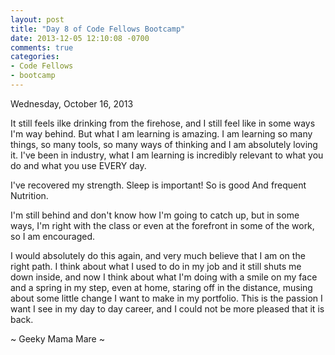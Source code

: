 ```yaml
---
layout: post
title: "Day 8 of Code Fellows Bootcamp"
date: 2013-12-05 12:10:08 -0700
comments: true
categories:
- Code Fellows
- bootcamp
---
```

Wednesday, October 16, 2013

It still feels ilke drinking from the firehose, and I still feel like in
some ways I'm way behind. But what I am learning is amazing. I am learning so many things, so many tools, so many ways of thinking and I am absolutely loving it. I've been in industry, what I am learning is incredibly relevant to what you do and what you use EVERY day.

I've recovered my strength. Sleep is important! So is good And frequent
Nutrition.

I'm still behind and don't know how I'm going to catch up, but in some ways, I'm right with the class or even at the forefront in some of the work, so I am encouraged.

I would absolutely do this again, and very much believe that I am on the
right path. I think about what I used to do in my job and it still shuts me down inside, and now I think about what I'm doing with a smile on my face and a spring in my step, even at home, staring off in the distance, musing about some little change I want to make in my portfolio.  This is the passion I want I see in my day to day career, and I could not be more pleased that it is back.

~ Geeky Mama Mare ~
